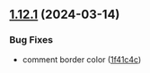 ## [1.12.1](https://github.com/taskany-inc/colors/compare/v1.12.0...v1.12.1) (2024-03-14)


### Bug Fixes

* comment border color ([1f41c4c](https://github.com/taskany-inc/colors/commit/1f41c4c33e81143201776fbb68d194df58129d79))

